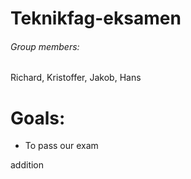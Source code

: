 # Teknikfag-eksamen

###### Group members:
Richard, Kristoffer, Jakob, Hans

# Goals:
* To pass our exam

addition
